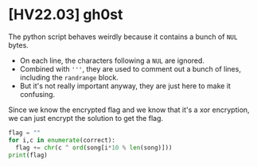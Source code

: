 # [HV22.03] gh0st

The python script behaves weirdly because it contains a bunch of `NUL` bytes.
- On each line, the characters following a `NUL` are ignored.
- Combined with `'''`, they are used to comment out a bunch of lines, including the `randrange` block.
- But it's not really important anyway, they are just here to make it confusing.

Since we know the encrypted flag and we know that it's a xor encryption, we can just encrypt the solution to get the flag.

```python
flag = ""
for i,c in enumerate(correct):
  flag += chr(c ^ ord(song[i*10 % len(song)]))
print(flag)
```
